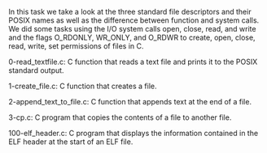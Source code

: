 In this task we take a look at the three standard file descriptors and their POSIX names as well as the difference between function and system calls. We did some tasks  using the I/O system calls open, close, read, and write and the flags O_RDONLY, WR_ONLY, and O_RDWR to create, open, close, read, write, set permissions of files in C.

0-read_textfile.c: C function that reads a text file and prints it to the POSIX standard output.

1-create_file.c: C function that creates a file.

2-append_text_to_file.c: C function that appends text at the end of a file.

3-cp.c: C program that copies the contents of a file to another file.

100-elf_header.c: C program that displays the information contained in the ELF header at the start of an ELF file.

